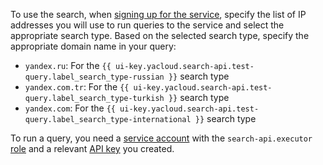 To use the search, when [signing up for the service](../../search-api/operations/registration.md), specify the list of IP addresses you will use to run queries to the service and select the appropriate search type. Based on the selected search type, specify the appropriate domain name in your query:
* `yandex.ru`: For the `{{ ui-key.yacloud.search-api.test-query.label_search_type-russian }}` search type
* `yandex.com.tr`: For the `{{ ui-key.yacloud.search-api.test-query.label_search_type-turkish }}` search type
* `yandex.com`: For the `{{ ui-key.yacloud.search-api.test-query.label_search_type-international }}` search type

To run a query, you need a [service account](../../iam/concepts/users/service-accounts.md) with the `search-api.executor` [role](../../search-api/security/index.md#search-api-executor) and a relevant [API key](../../iam/concepts/authorization/api-key.md) you created.